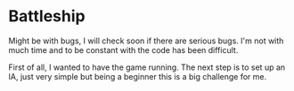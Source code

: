 # Battleship

Might be with bugs, I will check soon if there are serious bugs. I'm not with much time and to be constant with the code has been difficult.

First of all, I wanted to have the game running. The next step is to set up an IA, just very simple but being a beginner this is a big challenge for me.

